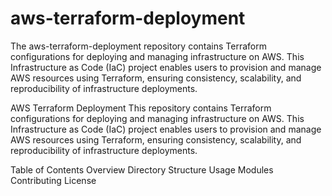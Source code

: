 # aws-terraform-deployment
The aws-terraform-deployment repository contains Terraform configurations for deploying and managing infrastructure on AWS. This Infrastructure as Code (IaC) project enables users to provision and manage AWS resources using Terraform, ensuring consistency, scalability, and reproducibility of infrastructure deployments.

AWS Terraform Deployment
This repository contains Terraform configurations for deploying and managing infrastructure on AWS. This Infrastructure as Code (IaC) project enables users to provision and manage AWS resources using Terraform, ensuring consistency, scalability, and reproducibility of infrastructure deployments.

Table of Contents
Overview
Directory Structure
Usage
Modules
Contributing
License
